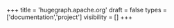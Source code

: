 +++
title = 'hugegraph.apache.org'
draft = false
types = ['documentation','project']
visibility = []
+++

